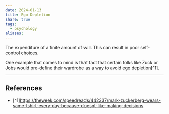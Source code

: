 ```yaml
---
date: 2024-01-13
title: Ego Depletion
share: true
tags:
  - psychology
aliases: 
---
```


The expenditure of a finite amount of will. This can result in poor self-control choices. 



One example that comes to mind is that fact that certain folks like Zuck or Jobs would pre-define their wardrobe as a way to avoid ego depletion[^1]. 

---
## References
- [^1]https://theweek.com/speedreads/442337/mark-zuckerberg-wears-same-tshirt-every-day-because-doesnt-like-making-decisions 